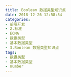 ```yaml
---
title: Boolean 数据类型知识点
date: 2018-12-26 12:58:54
categories:
- 前端开发
- 2.标准
- ECMA
- 数据类型
- 基本数据类型
- 3.Boolean 数据类型知识点
tags:
- 数据类型
- 基本数据类型
- number
---
```


